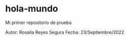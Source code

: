 # hola-mundo
Mi primer repositorio de prueba

Autor: Rosalía Reyes Segura
Fecha: 23/Septiembre/2022
